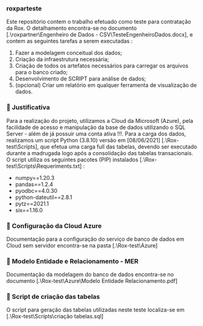 ### roxparteste

Este repositório contem o trabalho efetuado como teste para contratação da Rox. 
O detalhamento encontra-se no documento [.\roxpartner\Engenheiro de Dados - CSV\TesteEngenheiroDados.docx], e contem as
seguintes tarefas a serem executadas :

1.	Fazer a modelagem conceitual dos dados;
2.	Criação da infraestrutura necessária;
3.	Criação de todos os artefatos necessários para carregar os arquivos para o banco criado;
4.	Desenvolvimento de SCRIPT para análise de dados;
5.	(opcional) Criar um relatório em qualquer ferramenta de visualização de dados.

### 🎲 Justificativa

Para a realização do projeto, utilizamos a Cloud da Microsoft (Azure), pela facilidade de acesso e manipulação da base de dados utilizando o SQL Server - além de já possuir uma conta ativa !!!.
Para a carga dos dados, realizamos um script Python (3.8.10) versão em [08/06/2021] [.\Rox-test\Scripts], que efetua uma carga full das tabelas, devendo ser executado durante a madrugada logo após a consolidação das tabelas transacionais. O script utiliza os seguintes pacotes (PIP) instalados [.\Rox-test\Scripts\Requeriments.txt] :

- numpy==1.20.3
- pandas==1.2.4
- pyodbc==4.0.30
- python-dateutil==2.8.1
- pytz==2021.1
- six==1.16.0

### 🎲 Configuração da Cloud Azure

Documentação para a configuração do serviço de banco de dados em Cloud sem servidor encontra-se na pasta [.\Rox-test\Azure]

### 🎲 Modelo Entidade e Relacionamento - MER

Documentação da modelagem do banco de dados encontra-se no documento [.\Rox-test\Azure\Modelo Entidade Relacionamento.pdf]

### 🎲 Script de criação das tabelas

O script para geração das tabelas utilizadas neste teste localiza-se em  [.\Rox-test\Scripts\criação tabelas.sql]